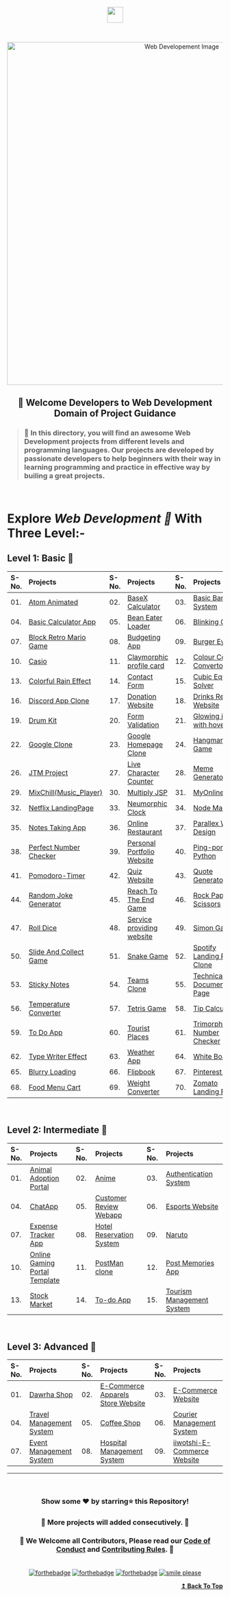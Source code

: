 <p id="top" align="center"><img align="center" height="37" src="https://img.shields.io/badge/ Web Developement- 💻-yellow.svg?&style=for-the-badge&logo=KushalDas&logoColor=blue" /> </p><br>

<p align="center"><img src="http://www.parzlogic.com/wp-content/uploads/2017/10/web-dev.jpg" alt="Web Developement Image" width=800px />
   <h2><p align="center"><strong>🚦 Welcome Developers to Web Development Domain of Project Guidance </strong></p>
</p></h2>

><h3>🏰 In this directory, you will find an awesome Web Development projects from different levels and programming languages. Our projects are developed by passionate developers to help beginners with their way in learning programming and practice in effective way by builing a great projects. </h3>

</br>

# Explore <i>Web Development 🎯</i> With Three Level:-

## Level 1: Basic 🚀

| S-No. | Projects | S-No. | Projects | S-No. | Projects |
|:--|:--|:--|:--|:--|:--|
| 01. | [Atom Animated](https://github.com/Kushal997-das/Project-Guidance/tree/main/Web%20Development/Basic/Atom%20animated) | 02. | [BaseX Calculator](https://github.com/Kushal997-das/Project-Guidance/tree/main/Web%20Development/Basic/BaseX_Calculator) | 03. | [Basic Banking System](https://github.com/Kushal997-das/Project-Guidance/tree/main/Web%20Development/Basic/Basic%20Banking%20System) |
| 04. | [Basic Calculator App](https://github.com/Kushal997-das/Project-Guidance/tree/main/Web%20Development/Basic/Basic%20Calculator%20App) | 05. | [Bean Eater Loader](https://github.com/Kushal997-das/Project-Guidance/tree/main/Web%20Development/Basic/Bean%20Eater%20Loader) | 06. | [Blinking Game](https://github.com/Kushal997-das/Project-Guidance/tree/main/Web%20Development/Basic/Blinking%20Game) |
| 07. | [Block Retro Mario Game](https://github.com/Kushal997-das/Project-Guidance/tree/main/Web%20Development/Basic/Block%20Retro%20Mario%20Game) | 08. | [Budgeting App](https://github.com/Kushal997-das/Project-Guidance/tree/main/Web%20Development/Basic/Budgeting%20App) | 09. | [Burger Eye](https://github.com/Kushal997-das/Project-Guidance/tree/main/Web%20Development/Basic/Burger%20Eye) |
| 10. | [Casio](https://github.com/Kushal997-das/Project-Guidance/tree/main/Web%20Development/Basic/Casio) | 11. | [Claymorphic profile card](https://github.com/Kushal997-das/Project-Guidance/tree/main/Web%20Development/Basic/Claymorphic%20profile%20card) | 12. | [Colour Code Convertor](https://github.com/Kushal997-das/Project-Guidance/tree/main/Web%20Development/Basic/Color_Code_Converter) |
| 13. | [Colorful Rain Effect](https://github.com/rajprem4214/Project-Guidance/tree/rain/Web%20Development/Basic/Colorful%20Rain%20Effect) | 14. | [Contact Form](https://github.com/Kushal997-das/Project-Guidance/tree/main/Web%20Development/Basic/Contact%20Form) | 15. | [Cubic Equation Solver](https://github.com/Kushal997-das/Project-Guidance/tree/main/Web%20Development/Basic/Cubic_Equation_Solver)
| 16. | [Discord App Clone](https://github.com/Kushal997-das/Project-Guidance/tree/main/Web%20Development/Basic/Discord_App_Clone) | 17. | [Donation Website](https://github.com/Kushal997-das/Project-Guidance/tree/main/Web%20Development/Basic/Donation%20Website) | 18. | [Drinks Recipe Website](https://github.com/Kushal997-das/Project-Guidance/tree/main/Web%20Development/Basic/Drinks%20Recipe%20Website(FruitNotBooze)) |
| 19. | [Drum Kit](https://github.com/Kushal997-das/Project-Guidance/tree/main/Web%20Development/Basic/Drum%20Kit) | 20. | [Form Validation](https://github.com/Kushal997-das/Project-Guidance/tree/main/Web%20Development/Basic/Form%20Validation) | 21. | [Glowing icons with hover](https://github.com/Kushal997-das/Project-Guidance/tree/main/Web%20Development/Basic/Glowing%20icons%20with%20hover) |
| 22. | [Google Clone](https://github.com/SamarpanCoder2002/Project-Guidance/tree/main/Web%20Development/Basic/Google%20Clone) | 23. | [Google Homepage Clone](https://github.com/rajprem4214/Project-Guidance/tree/gclone/Web%20Development/Basic/Google%20Homepage%20Clone) | 24. | [Hangman Game](https://github.com/rittikadeb/Project-Guidance/tree/hangman-game/Web%20Development/Basic/Hangman%20Game) | 25. | [Instagram Login Page Clone](https://github.com/abhilipsasahoo03/Project-Guidance/tree/main/Web%20Development%2FBasic%2FInstagram%20Login%20Page%20Clone) |
| 26. | [JTM Project](https://github.com/Kushal997-das/Project-Guidance/tree/main/Web%20Development/Basic/JTM%20Project) | 27. | [Live Character Counter](https://github.com/Kushal997-das/Project-Guidance/tree/main/Web%20Development/Basic/Live%20Character%20Counter) | 28. | [Meme Generator](https://github.com/Kushal997-das/Project-Guidance/tree/main/Web%20Development/Basic/Meme-Generator) |
| 29. | [MixChill(Music_Player)](https://github.com/Kushal997-das/Project-Guidance/tree/main/Web%20Development/Basic/MixChill(Music_Player)) | 30. | [Multiply JSP](https://github.com/Kushal997-das/Project-Guidance/tree/main/Web%20Development/Basic/Multiply%20JSP) | 31.| [MyOnlineMeals](https://github.com/Kushal997-das/Project-Guidance/tree/main/Web%20Development/Basic/MyOnlineMeals) | 
| 32. | [Netflix LandingPage](https://github.com/Kushal997-das/Project-Guidance/tree/main/Web%20Development/Basic/Netflix%20Landing%20Page) | 33. | [Neumorphic Clock](https://github.com/Kushal997-das/Project-Guidance/tree/main/Web%20Development/Basic/Neumorphic%20Clock) | 34. | [Node Mailer](https://github.com/Kushal997-das/Project-Guidance/tree/main/Web%20Development/Basic/NodeMailer) | 
| 35. | [Notes Taking App](https://github.com/Kushal997-das/Project-Guidance/tree/main/Web%20Development/Basic/Notes%20Taking%20App) | 36. | [Online Restaurant](https://github.com/Kushal997-das/Project-Guidance/tree/main/Web%20Development/Basic/Online%20Restaurant)  | 37. | [Parallex Web Design](https://github.com/Kushal997-das/Project-Guidance/tree/main/Web%20Development/Basic/Parallex-Web-Design) | 
| 38. | [Perfect Number Checker](https://github.com/Kushal997-das/Project-Guidance/tree/main/Web%20Development/Basic/Perfect%20Number%20Checker) | 39. | [Personal Portfolio Website](https://github.com/Kushal997-das/Project-Guidance/tree/main/Web%20Development/Basic/Personal%20Portfolio%20Website)  | 40. | [Ping-pong-Python](https://github.com/Kushal997-das/Project-Guidance/tree/main/Web%20Development/Basic/Ping-pong-Python) | 
| 41. | [Pomodoro-Timer](https://github.com/Kushal997-das/Project-Guidance/tree/main/Web%20Development/Basic/Pomodoro-Timer) | 42. | [Quiz Website](https://github.com/Kushal997-das/Project-Guidance/tree/main/Web%20Development/Basic/Quiz%20Website) | 43. | [Quote Generator](https://github.com/SomyaRanjanSahu/Project-Guidance/tree/somya/Web%20Development/Basic/Quote%20Generator) |
| 44. | [Random Joke Generator](https://github.com/Kushal997-das/Project-Guidance/tree/main/Web%20Development/Basic/Random%20Joke%20Generator) | 45. | [Reach To The End Game](https://github.com/Kushal997-das/Project-Guidance/tree/main/Web%20Development/Basic/Reach%20To%20The%20End%20Game) | 46. | [Rock Paper Scissors](https://github.com/Kushal997-das/Project-Guidance/tree/main/Web%20Development/Basic/RockPaperScissors)  | 
| 47. | [Roll Dice](https://github.com/Kushal997-das/Project-Guidance/tree/main/Web%20Development/Basic/Roll%20Dice) | 48. | [Service providing website](https://github.com/charu1603/Project-Guidance/tree/main/Web%20Development/Intermediate/Service%20providing%20website) | 49. | [Simon Game](https://github.com/Kushal997-das/Project-Guidance/tree/main/Web%20Development/Basic/Simon%20Game) | 
| 50. | [Slide And Collect Game](https://github.com/Kushal997-das/Project-Guidance/tree/main/Web%20Development/Basic/Slide%20And%20Collect%20Game) | 51. | [Snake Game](https://github.com/Rashmisingh-18/Project-Guidance/tree/main/Web%20Development/Basic/Snake%20Game) | 52. | [Spotify Landing Page Clone](https://github.com/abhilipsasahoo03/Project-Guidance/tree/my-patch/Web%20Development%2FBasic%2FSpotify%20Landing%20Page%20Clone)  | 
| 53. | [Sticky Notes](https://github.com/Kushal997-das/Project-Guidance/tree/main/Web%20Development/Basic/Sticky%20Notes) |  54. | [Teams Clone](https://github.com/Kushal997-das/Project-Guidance/tree/main/Web%20Development/Basic/Teams%20Clone) | 55. | [Technical Documentation Page](https://adhetya.github.io/Technical_Documentation_Page/) | 
| 56. | [Temperature Converter](https://github.com/Kushal997-das/Project-Guidance/tree/main/Web%20Development/Basic/Temperature%20Converter) |  57. | [Tetris Game](https://github.com/SomyaRanjanSahu/Project-Guidance/tree/somya/Web%20Development/Basic/Tetris%20Game) | 58. | [Tip Calculator](https://github.com/RiyaBhandari-2811/Project-Guidance/tree/TipForm/Web%20Development) | 
| 59. | [To Do App](https://github.com/Kushal997-das/Project-Guidance/tree/main/Web%20Development/Basic/To%20Do%20App) |  60. | [Tourist Places](https://github.com/Kushal997-das/Project-Guidance/tree/main/Web%20Development/Basic/Tourist%20Places) | 61. | [Trimorphic Number Checker](https://github.com/Kushal997-das/Project-Guidance/tree/main/Web%20Development/Basic/Trimorphic%20Number%20Checker) | 
| 62. | [Type Writer Effect](https://github.com/Kushal997-das/Project-Guidance/tree/main/Web%20Development/Basic/Type%20Writer%20Effect) | 63. | [Weather App](https://github.com/Kushal997-das/Project-Guidance/tree/main/Web%20Development/Basic/Weather%20App) | 64. | [White Board](https://github.com/Kushal997-das/Project-Guidance/tree/main/Web%20Development/Basic/White%20Board) | 
| 65. | [Blurry Loading](https://github.com/Kushal997-das/Project-Guidance/tree/main/Web%20Development/Basic/blurry_loading) | 66. | [Flipbook](https://github.com/Kushal997-das/Project-Guidance/tree/main/Web%20Development/Basic/flipbook) | 67. | [Pinterest Static](https://github.com/Kushal997-das/Project-Guidance/tree/main/Web%20Development/Basic/pinterest-static) | 
| 68. | [Food Menu Cart](https://github.com/Kushal997-das/Project-Guidance/tree/main/Web%20Development/Basic/Food%20Menu%20Cart) |  69. | [Weight Converter](https://github.com/Kushal997-das/Project-Guidance/tree/main/Web%20Development/Basic/Weight-Converter) | 70. | [Zomato Landing Page](https://github.com/Kushal997-das/Project-Guidance/tree/main/Web%20Development/Basic/Zomato-Landing-Page) | 


<br>

## Level 2: Intermediate 🚀

| S-No. | Projects | S-No. | Projects | S-No. | Projects |
|:--|:--|:--|:--|:--|:--|
| 01. | [Animal Adoption Portal](https://github.com/Kushal997-das/Project-Guidance/tree/main/Web%20Development/Intermediate/animal%20adoption%20portal) | 02. | [Anime](https://github.com/Kushal997-das/Project-Guidance/tree/main/Web%20Development/Intermediate/Anime) | 03. | [Authentication System](https://github.com/Kushal997-das/Project-Guidance/tree/main/Web%20Development/Intermediate/Authentication%20System) |
| 04. | [ChatApp](https://github.com/Kushal997-das/Project-Guidance/tree/main/Web%20Development/Intermediate/ChatApp) | 05. | [Customer Review Webapp](https://github.com/Kushal997-das/Project-Guidance/tree/main/Web%20Development/Intermediate/Customer%20Review%20Webapp) | 06. | [Esports Website](https://github.com/Kushal997-das/Project-Guidance/tree/main/Web%20Development/Intermediate/Esports%20Website) |
| 07. | [Expense Tracker App](https://github.com/Kushal997-das/Project-Guidance/tree/main/Web%20Development/Intermediate/Expense%20Tracker%20App) | 08. | [Hotel Reservation System](https://github.com/Kushal997-das/Project-Guidance/tree/main/Web%20Development/Intermediate/Hotel%20Reservation%20System) | 09. | [Naruto](https://github.com/Kushal997-das/Project-Guidance/tree/main/Web%20Development/Intermediate/Naruto) |
| 10. | [Online Gaming Portal Template](https://github.com/Kushal997-das/Project-Guidance/tree/main/Web%20Development/Intermediate/Online%20Gaming%20Portal%20Template) | 11. | [PostMan clone](https://github.com/Kushal997-das/Project-Guidance/tree/postman/Web%20Development) | 12. | [Post Memories App](https://github.com/Kushal997-das/Project-Guidance/tree/main/Web%20Development/Intermediate/post-memories-app)
| 13. | [Stock Market](https://github.com/Kushal997-das/Project-Guidance/tree/main/Web%20Development/Intermediate/Stock%20Market) | 14. | [To-do App](https://github.com/Kushal997-das/Project-Guidance/tree/main/Web%20Development/Intermediate/To-do%20app) | 15. | [Tourism Management System](https://github.com/Kushal997-das/Project-Guidance/tree/main/Web%20Development/Intermediate/TourismManagementSystem) 
<br>

## Level 3: Advanced 🚀

| S-No. | Projects | S-No. | Projects | S-No. | Projects |
|:--|:--|:--|:--|:--|:--|
| 01. | [Dawrha Shop](https://github.com/Kushal997-das/Project-Guidance/tree/main/Web%20Development/Advanced/Dawrha%20Shop) | 02. | [E-Commerce Apparels Store Website](https://github.com/Kushal997-das/Project-Guidance/tree/main/Web%20Development/Advanced/E-Comm%20Apparels%20Store%20Website) | 03. | [E-Commerce Website](https://github.com/Kushal997-das/Project-Guidance/tree/main/Web%20Development/Advanced/E-Commerce%20Website)
| 04. | [Travel Management System](https://github.com/Kushal997-das/Project-Guidance/tree/main/Web%20Development/Advanced/Travel%20Management%20System) | 05. | [Coffee Shop](https://github.com/Kushal997-das/Project-Guidance/tree/main/Web%20Development/Advanced/coffee%20shop) | 06. | [Courier Management System](https://github.com/Kushal997-das/Project-Guidance/tree/main/Web%20Development/Advanced/courier%20management%20system) |
| 07. | [Event Management System](https://github.com/Kushal997-das/Project-Guidance/tree/main/Web%20Development/Advanced/event%20management%20system) | 08. | [Hospital Management System](https://github.com/Kushal997-das/Project-Guidance/tree/main/Web%20Development/Advanced/hospital%20management%20system) | 09. | [iiwotshi-E-Commerce Website](https://github.com/Kushal997-das/Project-Guidance/tree/main/Web%20Development/Advanced/iiwotshi-E-Commerce%20Website) |

---

<br/>
<h3> <p align="center">Show some ❤️ by starring⭐ this Repository!</p> </h3>

<h3> <p align="center"> 💌 More projects will added consecutively. 💌</p> </h3>

### <p align="center"> 🎉 We Welcome all Contributors, Please read our [Code of Conduct](https://github.com/Kushal997-das/Project-Guidance/blob/main/CODE_OF_CONDUCT.md) and [Contributing Rules](https://github.com/Kushal997-das/Project-Guidance/blob/main/CONTRIBUTING.md). 🎉<br> <br>

<div align="center">

[![forthebadge](https://forthebadge.com/images/badges/built-by-developers.svg)](https://forthebadge.com)
[![forthebadge](https://forthebadge.com/images/badges/built-with-love.svg)](https://forthebadge.com)
[![forthebadge](https://forthebadge.com/images/badges/built-with-swag.svg)](https://forthebadge.com)
[![smile please](https://forthebadge.com/images/badges/makes-people-smile.svg)](https://github.com/Kushal997-das/)

</div>
<div align="right">
  <b><a href="#top">↥ Back To Top</a></b>
</div>
